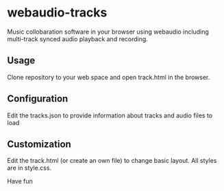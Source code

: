 # webaudio-tracks

Music collobaration software in your browser using webaudio including multi-track synced audio playback and recording.


## Usage

Clone repository to your web space and open track.html in the browser.

## Configuration

Edit the tracks.json to provide information about tracks and audio files to load


## Customization

Edit the track.html (or create an own file) to change basic layout. All styles are in style.css.


Have fun

